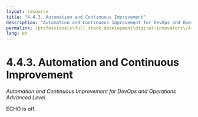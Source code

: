 ```yaml
---
layout: resource
title: "4.4.3. Automation and Continuous Improvement"
description: "Automation and Continuous Improvement for DevOps and Operations Advanced Level"
permalink: /professionals\full_stack_development\digital-innovators\/4-4-3-automation-continuous-improvement/
lang: en
---
```


# 4.4.3. Automation and Continuous Improvement

*Automation and Continuous Improvement for DevOps and Operations Advanced Level*

ECHO is off.
